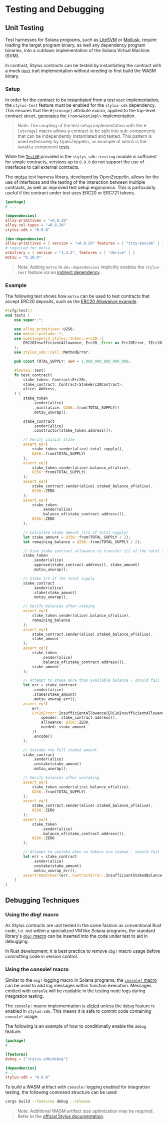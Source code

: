 # Testing and Debugging

## Unit Testing

Test harnesses for Solana programs, such as [LiteSVM](https://github.com/LiteSVM/litesvm) or [Mollusk](https://github.com/anza-xyz/mollusk), require loading the target program binary, as well any dependency program binaries, into a cutdown implementation of the Solana Virtual Machine (SVM).

In contrast, Stylus contracts can be tested by instantiating the contract with a mock [`Host`](https://docs.rs/stylus-sdk/0.9.2/stylus_sdk/prelude/trait.Host.html) trait implementation without needing to first build the WASM binary. 

### Setup

In order for the contract to be instantiated from a test `Host` implementation, the `stylus-test` feature must be enabled for the `stylus-sdk` dependency. This ensures that the `#[storage]` attribute macro, applied to the top-level contract struct, [generates](https://github.com/OffchainLabs/stylus-sdk-rs/blob/975c8349598d2bdb3a12d91455315bd12305d132/stylus-proc/src/macros/storage.rs#L202-L231) the `From<&HostImpl>` implementation. 

> Note: The coupling of the test setup implementation with the `#[storage]` macro allows a contract to be split into sub-components that can be independently instantiated and tested. This pattern is used extensively by OpenZeppelin, an example of which is the `Ownable` component [tests](https://github.com/OpenZeppelin/rust-contracts-stylus/blob/47ad80064cf37be08ae714257695ba281e5471ad/contracts/src/access/ownable.rs#L284-L432).

While the [`TestVM`](https://docs.rs/stylus-test/0.9.2/stylus_test/vm/struct.TestVM.html) provided in the `stylys_sdk::testing` module is sufficient for simple contracts, versions up to `0.9.0` do not support the use of interfaces to call external contracts.

The [motsu](https://docs.rs/motsu/latest/motsu/index.html) test harness library, developed by OpenZeppelin, allows for the use of interfaces and the testing of the interaction between multiple contracts, as well as improved test setup ergonomics. This is particularly useful if the contract under test uses ERC20 or ERC721 tokens.

```toml
[package]
# ...

[dependencies]
alloy-primitives = "=0.8.20"
alloy-sol-types = "=0.8.20"
stylus-sdk = "0.9.0"

[dev-dependencies]
alloy-primitives = { version = "=0.8.20" features = [ "tiny-keccak" ] }
# required for motsu
arbitrary = { version = "1.4.2", features = [ "derive" ] } 
motsu = "0.10.0"
```

> Note: Adding `motsu` to `dev-dependencies` implicitly enables the `stylus-test` feature via an [indirect dependency](https://github.com/OpenZeppelin/stylus-test-helpers/blob/4e6082ece6e0e1e45e2dac53c195ca878d0a1742/Cargo.toml#L31-L33).

### Example

The following test shows how `motsu` can be used to test contracts that accept ERC20 deposits, such as the [ERC20 Allowance example](./fungible-tokens.md#allowance-system).

```rust
#[cfg(test)]
mod tests {
    use super::*;

    use alloy_primitives::U256;
    use motsu::prelude::*;
    use openzeppelin_stylus::token::erc20::{
        ERC20InsufficientAllowance, Erc20, Error as Erc20Error, IErc20,
    };
    use stylus_sdk::call::MethodError;

    pub const TOTAL_SUPPLY: u64 = 1_000_000_000_000_000;

    #[motsu::test]
    fn test_contract(
        stake_token: Contract<Erc20>,
        stake_contract: Contract<StakeErc20Contract>,
        alice: Address,
    ) {
        stake_token
            .sender(alice)
            ._mint(alice, U256::from(TOTAL_SUPPLY))
            .motsu_unwrap();

        stake_contract
            .sender(alice)
            .constructor(stake_token.address());

        // Verify initial state
        assert_eq!(
            stake_token.sender(alice).total_supply(),
            U256::from(TOTAL_SUPPLY)
        );
        assert_eq!(
            stake_token.sender(alice).balance_of(alice),
            U256::from(TOTAL_SUPPLY)
        );
        assert_eq!(
            stake_contract.sender(alice).staked_balance_of(alice),
            U256::ZERO
        );
        assert_eq!(
            stake_token
                .sender(alice)
                .balance_of(stake_contract.address()),
            U256::ZERO
        );

        // Calculate stake amount (1/2 of total supply)
        let stake_amount = U256::from(TOTAL_SUPPLY / 2);
        let remaining_balance = U256::from(TOTAL_SUPPLY / 2);

        // Give stake contract allowance to transfer 1/2 of the total supply
        stake_token
            .sender(alice)
            .approve(stake_contract.address(), stake_amount)
            .motsu_unwrap();

        // Stake 1/2 of the total supply
        stake_contract
            .sender(alice)
            .stake(stake_amount)
            .motsu_unwrap();

        // Verify balances after staking
        assert_eq!(
            stake_token.sender(alice).balance_of(alice),
            remaining_balance
        );
        assert_eq!(
            stake_contract.sender(alice).staked_balance_of(alice),
            stake_amount
        );
        assert_eq!(
            stake_token
                .sender(alice)
                .balance_of(stake_contract.address()),
            stake_amount
        );

        // Attempt to stake more than available balance - should fail
        let err = stake_contract
            .sender(alice)
            .stake(stake_amount)
            .motsu_unwrap_err();
        assert_eq!(
            err,
            Erc20Error::InsufficientAllowance(ERC20InsufficientAllowance {
                spender: stake_contract.address(),
                allowance: U256::ZERO,
                needed: stake_amount
            })
            .encode()
        );

        // Unstake the full staked amount
        stake_contract
            .sender(alice)
            .unstake(stake_amount)
            .motsu_unwrap();

        // Verify balances after unstaking
        assert_eq!(
            stake_token.sender(alice).balance_of(alice),
            U256::from(TOTAL_SUPPLY)
        );
        assert_eq!(
            stake_contract.sender(alice).staked_balance_of(alice),
            U256::ZERO
        );
        assert_eq!(
            stake_token
                .sender(alice)
                .balance_of(stake_contract.address()),
            U256::ZERO
        );

        // Attempt to unstake when no tokens are staked - should fail
        let err = stake_contract
            .sender(alice)
            .unstake(stake_amount)
            .motsu_unwrap_err();
        assert!(matches!(err, ContractError::InsufficientStakedBalance(_)));
    }
}
```

## Debugging Techniques

### Using the dbg! macro

As Stylus contracts are unit tested in the same fashion as conventional Rust code, i.e. not within a specialized VM like Solana programs, the standard library's [`dbg!` macro](https://doc.rust-lang.org/stable/std/macro.dbg.html) can be inserted into the code under test to aid in debugging. 

In Rust development, it is best practice to remove `dbg!` macro usage before committing code in version control.

### Using the console! macro

Similar to the `msg!` logging macro in Solana programs, the [`console!` macro](https://docs.rs/stylus-sdk/latest/stylus_sdk/macro.console.html) can be used to add log messages within function execution. Messages emitted with `console` will be readable in the testing node logs during integration testing.

The `console!` macro implememtation is [elided](https://github.com/OffchainLabs/stylus-sdk-rs/blob/975c8349598d2bdb3a12d91455315bd12305d132/stylus-sdk/src/debug.rs#L22-L36) unless the `debug` feature is enabled in `stylus-sdk`. This means it is safe to commit code containing `console!` usage.

The following is an example of how to conditionally enable the `debug` feature:

```toml
[package]
# ...

[features]
debug = ["stylus-sdk/debug"]

[dependencies]
# ... 
stylus-sdk = "0.9.0"
```

To build a WASM artifact with `console!` logging enabled for integration testing, the following command structure can be used:

```bash
cargo build --features debug --release
```

> Note: Additional WASM artifact size optimization may be required. Refer to the [official Stylus documentation](https://docs.arbitrum.io/stylus/how-tos/optimizing-binaries).
